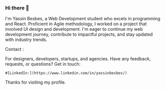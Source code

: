 ### Hi there 👋

I'm Yassin Besbes, a Web Development student who excels in programming and React. Proficient in Agile methodology, I worked on a project that involved UI design and development. I'm eager to continue my web development journey, contribute to impactful projects, and stay updated with industry trends.

Contact :

For designers, developers, startups, and agencies.
Have any feedback, requests, or questions? Get in touch: 

    #[LinkedIn:](https://www.linkedin.com/in/yassinbesbes/) 




Thanks for visiting my profile.
